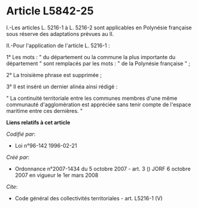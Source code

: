 # Article L5842-25

I.-Les articles L. 5216-1 à L. 5216-2 sont applicables en Polynésie française sous réserve des adaptations prévues au II. 

II.-Pour l'application de l'article L. 5216-1 : 

1° Les mots : " du département ou la commune la plus importante du département " sont remplacés par les mots : " de la
Polynésie française " ; 

2° La troisième phrase est supprimée ; 

3° Il est inséré un dernier alinéa ainsi rédigé : 

" La continuité territoriale entre les communes membres d'une même communauté d'agglomération est appréciée sans tenir compte
de l'espace maritime entre ces dernières. "

**Liens relatifs à cet article**

_Codifié par_:

  - Loi n°96-142 1996-02-21

_Créé par_:

  - Ordonnance n°2007-1434 du 5 octobre 2007 - art. 3 () JORF 6 octobre 2007 en vigueur le 1er mars 2008

_Cite_:

  - Code général des collectivités territoriales - art. L5216-1 (V)

